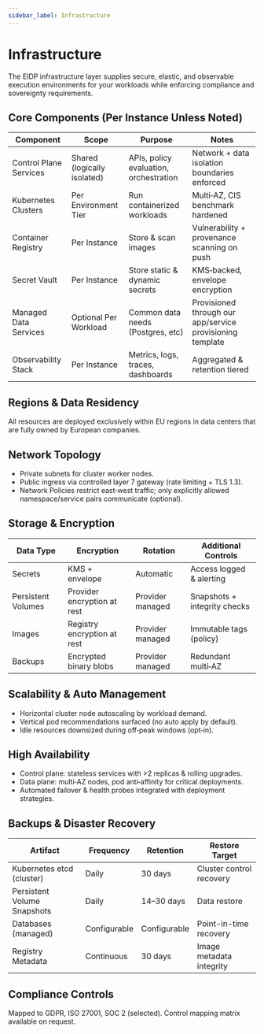 ```yaml
---
sidebar_label: Infrastructure
---
```


# Infrastructure

The EIDP infrastructure layer supplies secure, elastic, and observable execution environments for your workloads while
enforcing compliance and sovereignty requirements.

## Core Components (Per Instance Unless Noted)

| Component              | Scope                       | Purpose                                | Notes                                                     |
| ---------------------- | --------------------------- | -------------------------------------- | --------------------------------------------------------- |
| Control Plane Services | Shared (logically isolated) | APIs, policy evaluation, orchestration | Network + data isolation boundaries enforced              |
| Kubernetes Clusters    | Per Environment Tier        | Run containerized workloads            | Multi‑AZ, CIS benchmark hardened                          |
| Container Registry     | Per Instance                | Store & scan images                    | Vulnerability + provenance scanning on push               |
| Secret Vault           | Per Instance                | Store static & dynamic secrets         | KMS‑backed, envelope encryption                           |
| Managed Data Services  | Optional Per Workload       | Common data needs (Postgres, etc)      | Provisioned through our app/service provisioning template |
| Observability Stack    | Per Instance                | Metrics, logs, traces, dashboards      | Aggregated & retention tiered                             |

## Regions & Data Residency

All resources are deployed exclusively within EU regions in data centers that are fully owned by European companies.

## Network Topology

- Private subnets for cluster worker nodes.
- Public ingress via controlled layer 7 gateway (rate limiting + TLS 1.3).
- Network Policies restrict east‑west traffic; only explicitly allowed namespace/service pairs communicate (optional).

## Storage & Encryption

| Data Type          | Encryption                  | Rotation         | Additional Controls          |
| ------------------ | --------------------------- | ---------------- | ---------------------------- |
| Secrets            | KMS + envelope              | Automatic        | Access logged & alerting     |
| Persistent Volumes | Provider encryption at rest | Provider managed | Snapshots + integrity checks |
| Images             | Registry encryption at rest | Provider managed | Immutable tags (policy)      |
| Backups            | Encrypted binary blobs      | Provider managed | Redundant multi‑AZ           |

## Scalability & Auto Management

- Horizontal cluster node autoscaling by workload demand.
- Vertical pod recommendations surfaced (no auto apply by default).
- Idle resources downsized during off‑peak windows (opt‑in).

## High Availability

- Control plane: stateless services with >2 replicas & rolling upgrades.
- Data plane: multi‑AZ nodes, pod anti‑affinity for critical deployments.
- Automated failover & health probes integrated with deployment strategies.

## Backups & Disaster Recovery

| Artifact                    | Frequency    | Retention    | Restore Target           |
| --------------------------- | ------------ | ------------ | ------------------------ |
| Kubernetes etcd (cluster)   | Daily        | 30 days      | Cluster control recovery |
| Persistent Volume Snapshots | Daily        | 14–30 days   | Data restore             |
| Databases (managed)         | Configurable | Configurable | Point-in-time recovery   |
| Registry Metadata           | Continuous   | 30 days      | Image metadata integrity |

## Compliance Controls

Mapped to GDPR, ISO 27001, SOC 2 (selected). Control mapping matrix available on request.
